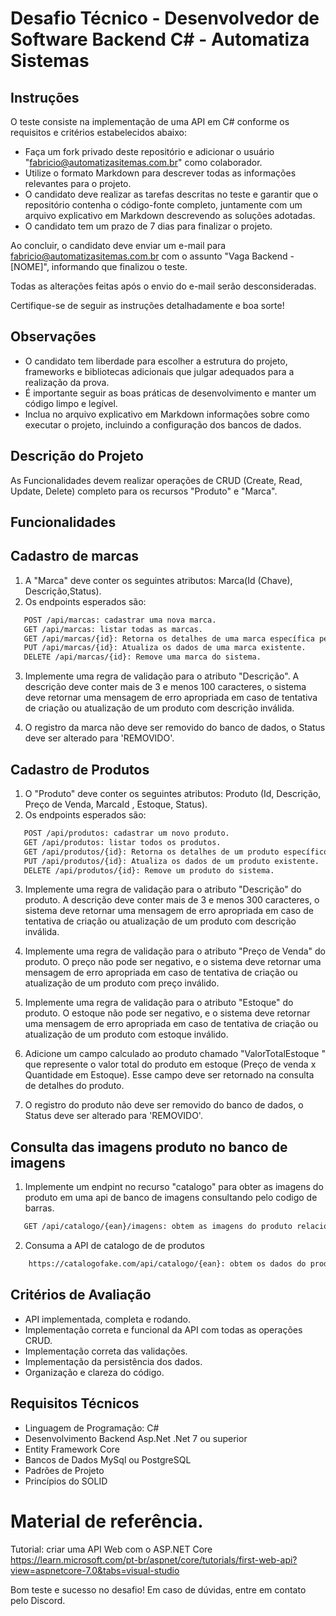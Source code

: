 # Desafio Técnico - Desenvolvedor de Software Backend C# - Automatiza Sistemas

## Instruções

O teste consiste na implementação de uma API em C# conforme os requisitos e critérios estabelecidos abaixo:

- Faça um fork privado deste repositório e adicionar o usuário "fabricio@automatizasitemas.com.br" como colaborador.
- Utilize o formato Markdown para descrever todas as informações relevantes para o projeto.
- O candidato deve realizar as tarefas descritas no teste e garantir que o repositório contenha o código-fonte completo, juntamente com um arquivo explicativo em Markdown descrevendo as soluções adotadas.
- O candidato tem um prazo de 7 dias para finalizar o projeto.

Ao concluir, o candidato deve enviar um e-mail para fabricio@automatizasitemas.com.br com o assunto "Vaga Backend - [NOME]", informando que finalizou o teste.

Todas as alterações feitas após o envio do e-mail serão desconsideradas.

Certifique-se de seguir as instruções detalhadamente e boa sorte!

## Observações

- O candidato tem liberdade para escolher a estrutura do projeto, frameworks e bibliotecas adicionais que julgar adequados para a realização da prova.
- É importante seguir as boas práticas de desenvolvimento e manter um código limpo e legível.
- Inclua no arquivo explicativo em Markdown informações sobre como executar o projeto, incluindo a configuração dos bancos de dados.

## Descrição do Projeto

As Funcionalidades devem realizar operações de CRUD (Create, Read, Update, Delete) completo para os recursos "Produto" e "Marca". 

## Funcionalidades

## Cadastro de marcas

1. A "Marca" deve conter os seguintes atributos:  Marca(Id (Chave), Descrição,Status).
2. Os endpoints esperados são:
   
``` html
   POST /api/marcas: cadastrar uma nova marca.
   GET /api/marcas: listar todas as marcas.
   GET /api/marcas/{id}: Retorna os detalhes de uma marca específica pelo id.
   PUT /api/marcas/{id}: Atualiza os dados de uma marca existente.
   DELETE /api/marcas/{id}: Remove uma marca do sistema.
```

3. Implemente uma regra de validação para o atributo "Descrição". A descrição deve conter mais de 3 e menos 100 caracteres, o sistema deve retornar uma mensagem de erro apropriada em caso de tentativa de criação ou atualização de um produto com descrição inválida.

4. O registro da marca não deve ser removido do banco de dados, o Status deve ser alterado para 'REMOVIDO'.
 
## Cadastro de Produtos

1. O "Produto" deve conter os seguintes atributos: Produto (Id, Descrição, Preço de Venda, MarcaId , Estoque, Status).
2. Os endpoints esperados são:

``` html
   POST /api/produtos: cadastrar um novo produto.
   GET /api/produtos: listar todos os produtos.
   GET /api/produtos/{id}: Retorna os detalhes de um produto específico pelo id.
   PUT /api/produtos/{id}: Atualiza os dados de um produto existente.
   DELETE /api/produtos/{id}: Remove um produto do sistema.
```

3. Implemente uma regra de validação para o atributo "Descrição" do produto. A descrição deve conter mais de 3 e menos 300 caracteres, o sistema deve retornar uma mensagem de erro apropriada em caso de tentativa de criação ou atualização de um produto com descrição inválida.

3. Implemente uma regra de validação para o atributo "Preço de Venda" do produto. O preço não pode ser negativo, e o sistema deve retornar uma mensagem de erro apropriada em caso de tentativa de criação ou atualização de um produto com preço inválido.

4. Implemente uma regra de validação para o atributo "Estoque" do produto. O estoque não pode ser negativo, e o sistema deve retornar uma mensagem de erro apropriada em caso de tentativa de criação ou atualização de um produto com estoque inválido.

5. Adicione um campo calculado ao produto chamado "ValorTotalEstoque " que represente o valor total do produto em estoque (Preço de venda x Quantidade em Estoque). Esse campo deve ser retornado na consulta de detalhes do produto.
 
6. O registro do produto não deve ser removido do banco de dados, o Status deve ser alterado para 'REMOVIDO'.
   
## Consulta das imagens produto no banco de imagens

1. Implemente um endpint no recurso "catalogo" para obter as imagens do produto em uma api de banco de imagens consultando pelo codigo de barras.
   
``` html
   GET /api/catalogo/{ean}/imagens: obtem as imagens do produto relacionados ao codigo de barras informado.
```

2. Consuma a API de catalogo de de produtos
   
``` html
    https://catalogofake.com/api/catalogo/{ean}: obtem os dados do produto relacionados.
```

## Critérios de Avaliação

- API implementada, completa e rodando.
- Implementação correta e funcional da API com todas as operações CRUD.
- Implementação correta das validações.
- Implementação da persistência dos dados.
- Organização e clareza do código.

## Requisitos Técnicos

- Linguagem de Programação: C#
- Desenvolvimento Backend Asp.Net .Net 7 ou superior
- Entity Framework Core
- Bancos de Dados MySql ou PostgreSQL
- Padrões de Projeto
- Princípios do SOLID
  
# Material de referência.

Tutorial: criar uma API Web com o ASP.NET Core
https://learn.microsoft.com/pt-br/aspnet/core/tutorials/first-web-api?view=aspnetcore-7.0&tabs=visual-studio


Bom teste e sucesso no desafio! Em caso de dúvidas, entre em contato pelo Discord.
